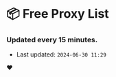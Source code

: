 # :package: Free Proxy List
### Updated every 15 minutes.

- Last updated: `2024-06-30 11:29`

:heart:
